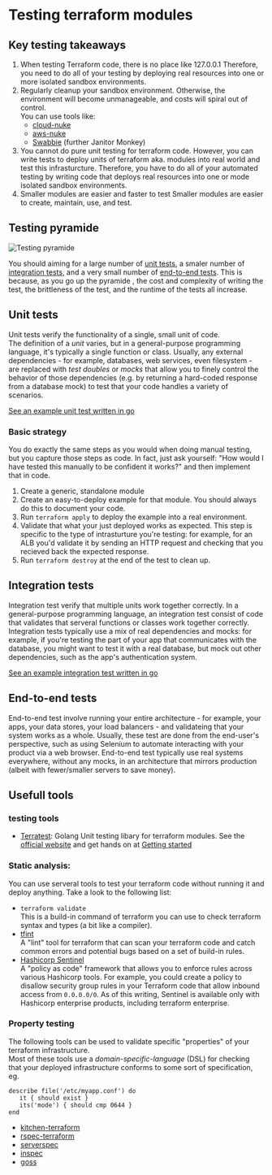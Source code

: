 # Testing terraform modules

## Key testing takeaways
1. When testing Terraform code, there is no place like 127.0.0.1
   Therefore, you need to do all of your testing by deploying real resources into one or more isolated sandbox environments.
2. Regularly cleanup your sandbox environment.
   Otherwise, the environment will become unmanageable, and costs will spiral out of control.   
   You can use tools like:   
   * [cloud-nuke](https://github.com/gruntwork-io/cloud-nuke)
   * [aws-nuke](https://github.com/rebuy-de/aws-nuke)
   * [Swabbie](https://github.com/spinnaker/swabbie) (further Janitor Monkey)
3. You cannot do pure unit testing for terraform code.
   However, you can write tests to deploy units of terraform aka. modules into real world and test this infrasturcture. Therefore, you have to do all of your automated testing by writing code that deploys real resources into  one or mode isolated sandbox environments.
4. Smaller modules are easier and faster to test
   Smaller modules are easier to create, maintain, use, and test. 

## Testing pyramide
![Testing pyramide](https://miro.medium.com/max/1400/1*Tcj3OsK8Kou7tCMQgeeCuw.png)

You should aiming for a large number of [unit tests](#unit-tests), a smaler number of [integration tests](#integration-tests), and a very small number of [end-to-end tests](#end-to-end-tests). This is because, as you go up the pyramide , the cost and complexity of writing the test, the brittleness of the test, and the runtime of the tests all increase.
   
## Unit tests
Unit tests verify the functionality of a single, small unit of code.   
The definition of a _unit_ varies, but in a general-purpose programming language, it's typically a single function or class. Usually, any external dependencies - for example, databases, web services, even filesystem - are replaced with _test doubles_ or _mocks_ that allow you to finely control the behavior of those dependencies (e.g. by returning a hard-coded response from a database mock) to test that your code handles a variety of scenarios.

[See an example unit test written in go](https://github.com/brikis98/terraform-up-and-running-code/blob/master/code/terraform/07-testing-terraform-code/test/alb_example_test.go)

### Basic strategy
You do exactly the same steps as you would when doing manual testing, but you capture those steps as code. In fact, just ask yourself: "How would I have tested this manually to be confident it works?" and then implement that in code.

1. Create a generic, standalone module
2. Create an easy-to-deploy example for that module. You should always do this to document your code.
3. Run `terraform apply` to deploy the example into a real environment.
4. Validate that what your just deployed works as expected. This step is specific to the type of intrasturture you're testing: for example, for an ALB you'd validate it by sending an HTTP request and checking that you recieved back the expected response.
5. Run `terraform destroy` at the end of the test to clean up.

## Integration tests
Integration test verify that multiple units work together correctly. In a general-purpose programming language, an integration test consist of code that validates that serveral functions or classes work together correctly. Integration tests typically use a mix of real dependencies and mocks: for example, if you're testing the part of your app that communicates with the database, you might want to test it with a real database, but mock out other dependencies, such as the app's authentication system.

[See an example integration test written in go](https://github.com/brikis98/terraform-up-and-running-code/blob/master/code/terraform/07-testing-terraform-code/test/hello_world_integration_test.go)

## End-to-end tests
End-to-end test involve running your entire architecture - for example, your apps, your data stores, your load balancers - and validateing that your system works as a whole. Usually, these test are done from the end-user's  perspective, such as using Selenium to automate interacting with your product via a web browser. End-to-end test typically use real systems everywhere, without any mocks, in an architecture that mirrors production (albeit with fewer/smaller servers to save money).

## Usefull tools

### testing tools
* [Terratest](https://github.com/gruntwork-io/terratest): Golang Unit testing libary for terraform modules. See the [official website](https://terratest.gruntwork.io/) and get hands on at [Getting started](https://terratest.gruntwork.io/docs/getting-started/quick-start/)

### Static analysis:   
You can use serveral tools to test your terraform code without running it and deploy anything. Take a look to the following list:
* `terraform validate`   
   This is a build-in command of terraform you can use to check terraform syntax and  types (a bit like a compiler).
* [tfint](https://github.com/wata727/tflint)   
  A "lint" tool for terraform that can scan your terraform code and catch common errors and potential bugs based on a set of build-in rules.
* [Hashicorp Sentinel](https://www.hashicorp.com/sentinel)   
  A "policy as code" framework that allows you to enforce rules across various Hashicorp tools. For example, you could create a policy to disallow security group rules in your Terraform code that allow inbound access from `0.0.0.0/0`. As of this writing, Sentinel is available only with Hashicorp enterprise products, including terraform enterprise.

### Property testing
The following tools can be used to validate specific "properties" of your terraform infrastructure.   
Most of these tools use a _domain-specific-language_ (DSL) for checking that your deployed infrastructure conforms to some sort of specification, eg.   
```
describe file('/etc/myapp.conf') do
   it { should exist }
   its('mode') { should cmp 0644 }
end
```
* [kitchen-terraform](https://github.com/newcontext-oss/kitchen-terraform)
* [rspec-terraform](https://github.com/bsnape/rspec-terraform)
* [serverspec](https://serverspec.org)
* [inspec](https://www.inspec.io)
* [goss](https://github.com/aelsabbahy/goss)